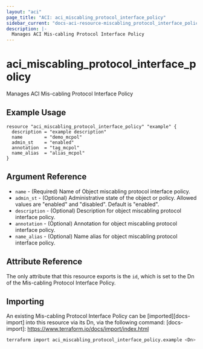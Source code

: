 ```yaml
---
layout: "aci"
page_title: "ACI: aci_miscabling_protocol_interface_policy"
sidebar_current: "docs-aci-resource-miscabling_protocol_interface_policy"
description: |-
  Manages ACI Mis-cabling Protocol Interface Policy
---
```


# aci_miscabling_protocol_interface_policy #

Manages ACI Mis-cabling Protocol Interface Policy

## Example Usage ##

```hcl
resource "aci_miscabling_protocol_interface_policy" "example" {
  description = "example description"
  name        = "demo_mcpol"
  admin_st    = "enabled"
  annotation  = "tag_mcpol"
  name_alias  = "alias_mcpol"
}
```

## Argument Reference ##

* `name` - (Required) Name of Object miscabling protocol interface policy.
* `admin_st` - (Optional) Administrative state of the object or policy. Allowed values are "enabled" and "disabled". Default is "enabled".
* `description` - (Optional) Description for object miscabling protocol interface policy.
* `annotation` - (Optional) Annotation for object miscabling protocol interface policy.
* `name_alias` - (Optional) Name alias for object miscabling protocol interface policy.

## Attribute Reference ##

The only attribute that this resource exports is the `id`, which is set to the
Dn of the Mis-cabling Protocol Interface Policy.

## Importing ##

An existing Mis-cabling Protocol Interface Policy can be [imported][docs-import] into this resource via its Dn, via the following command:
[docs-import]: <https://www.terraform.io/docs/import/index.html>

```bash
terraform import aci_miscabling_protocol_interface_policy.example <Dn>
```

